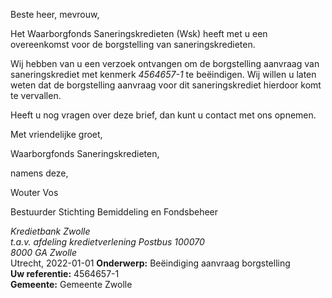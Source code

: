 Beste heer, mevrouw,

Het Waarborgfonds Saneringskredieten (Wsk) heeft met u een overeenkomst voor de borgstelling van saneringskredieten.

Wij hebben van u een verzoek ontvangen om de borgstelling aanvraag van saneringskrediet met kenmerk *4564657-1* te beëindigen. Wij willen u laten weten dat de borgstelling aanvraag voor dit saneringskrediet hierdoor komt te vervallen.

Heeft u nog vragen over deze brief, dan kunt u contact met ons opnemen.

Met vriendelijke groet,
 

Waarborgfonds Saneringskredieten,

namens deze,




Wouter Vos

Bestuurder Stichting Bemiddeling en Fondsbeheer

<address>
    Kredietbank Zwolle<br>
    t.a.v. afdeling kredietverlening
    Postbus 100070<br>
    8000 GA Zwolle
</address>
<time>Utrecht, 2022-01-01</time>
<reference>
    <strong>Onderwerp:</strong> Beëindiging aanvraag borgstelling<br>
    <strong>Uw referentie:</strong> 4564657-1<br>
    <strong>Gemeente:</strong> Gemeente Zwolle
</reference>
